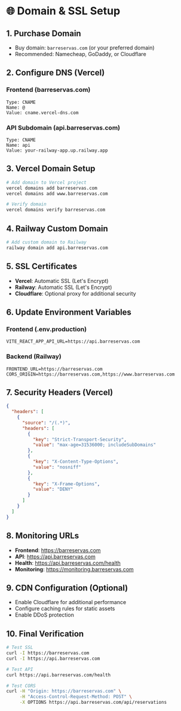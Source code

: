 # 🌐 Domain & SSL Setup

## 1. Purchase Domain
- Buy domain: `barreservas.com` (or your preferred domain)
- Recommended: Namecheap, GoDaddy, or Cloudflare

## 2. Configure DNS (Vercel)

### Frontend (barreservas.com)
```
Type: CNAME
Name: @
Value: cname.vercel-dns.com
```

### API Subdomain (api.barreservas.com)
```
Type: CNAME  
Name: api
Value: your-railway-app.up.railway.app
```

## 3. Vercel Domain Setup
```bash
# Add domain to Vercel project
vercel domains add barreservas.com
vercel domains add www.barreservas.com

# Verify domain
vercel domains verify barreservas.com
```

## 4. Railway Custom Domain
```bash
# Add custom domain to Railway
railway domain add api.barreservas.com
```

## 5. SSL Certificates
- **Vercel**: Automatic SSL (Let's Encrypt)
- **Railway**: Automatic SSL (Let's Encrypt)
- **Cloudflare**: Optional proxy for additional security

## 6. Update Environment Variables

### Frontend (.env.production)
```env
VITE_REACT_APP_API_URL=https://api.barreservas.com
```

### Backend (Railway)
```env
FRONTEND_URL=https://barreservas.com
CORS_ORIGIN=https://barreservas.com,https://www.barreservas.com
```

## 7. Security Headers (Vercel)
```json
{
  "headers": [
    {
      "source": "/(.*)",
      "headers": [
        {
          "key": "Strict-Transport-Security",
          "value": "max-age=31536000; includeSubDomains"
        },
        {
          "key": "X-Content-Type-Options",
          "value": "nosniff"
        },
        {
          "key": "X-Frame-Options",
          "value": "DENY"
        }
      ]
    }
  ]
}
```

## 8. Monitoring URLs
- **Frontend**: https://barreservas.com
- **API**: https://api.barreservas.com
- **Health**: https://api.barreservas.com/health
- **Monitoring**: https://monitoring.barreservas.com

## 9. CDN Configuration (Optional)
- Enable Cloudflare for additional performance
- Configure caching rules for static assets
- Enable DDoS protection

## 10. Final Verification
```bash
# Test SSL
curl -I https://barreservas.com
curl -I https://api.barreservas.com

# Test API
curl https://api.barreservas.com/health

# Test CORS
curl -H "Origin: https://barreservas.com" \
     -H "Access-Control-Request-Method: POST" \
     -X OPTIONS https://api.barreservas.com/api/reservations
```